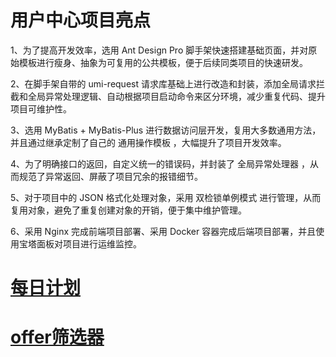 # 用户中心项目亮点



1、为了提高开发效率，选用 Ant Design Pro 脚手架快速搭建基础页面，并对原始模板进行瘦身、抽象为可复用的公共模板，便于后续同类项目的快速研发。

2、在脚手架自带的 umi-request 请求库基础上进行改造和封装，添加全局请求拦截和全局异常处理逻辑、自动根据项目启动命令来区分环境，减少重复代码、提升项目可维护性。

3、选用 MyBatis + MyBatis-Plus 进行数据访问层开发，复用大多数通用方法，并且通过继承定制了自己的 通用操作模板 ，大幅提升了项目开发效率。

4、为了明确接口的返回，自定义统一的错误码，并封装了 全局异常处理器 ，从而规范了异常返回、屏蔽了项目冗余的报错细节。

5、对于项目中的 JSON 格式化处理对象，采用 双检锁单例模式 进行管理，从而复用对象，避免了重复创建对象的开销，便于集中维护管理。

6、采用 Nginx 完成前端项目部署、采用 Docker 容器完成后端项目部署，并且使用宝塔面板对项目进行运维监控。
# [每日计划](http://localhost:5173/docs/tools/plan.html)

# [offer筛选器](http://localhost:5173/docs/tools/offermanage.html) 

